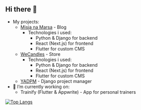 ## Hi there 👋

<!--
**maciejdudek92/maciejdudek92** is a ✨ _special_ ✨ repository because its `README.md` (this file) appears on your GitHub profile.

Here are some ideas to get you started:

- 🔭 I’m currently working on ...
- 🌱 I’m currently learning ...
- 👯 I’m looking to collaborate on ...
- 🤔 I’m looking for help with ...
- 💬 Ask me about ...
- 📫 How to reach me: ...
- 😄 Pronouns: ...
- ⚡ Fun fact: ...
-->
- My projects:
  - [Misja na Marsa](http://misjanamarsa.pl) - Blog
    - Technologies i used:
      - Python & Django for backend
      - React (Next.js) for frontend
      - Flutter for custom CMS
  - [WeCandles](https://we-candles.com) - Store
    - Technologies i used:
      - Python & Django for backend
      - React (Next.js) for frontend
      - Flutter for custom CMS
  - [YADPM](https://github.com/maciejdudek92/yet-another-django-project-manager) - Django project manager
- 🔭 I’m currently working on:
  - Trainify (Flutter & Appwrite) - App for personal trainers
 

[![Top Langs](https://github-readme-stats.vercel.app/api/top-langs/?username=maciejdudek92&layout=pie)](https://github.com/maciejdudek92)
